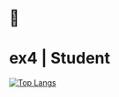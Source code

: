  # 👋 
 # ex4 | Student
[![Top Langs](https://github-readme-stats.vercel.app/api/top-langs/?username=ex4lyt3&show_icons=true&theme=radical)](https://github.com/anuraghazra/github-readme-stats)
<!---
ex4lyt3/ex4lyt3 is a ✨ special ✨ repository because its `README.md` (this file) appears on your GitHub profile.
You can click the Preview link to take a look at your changes.
--->
